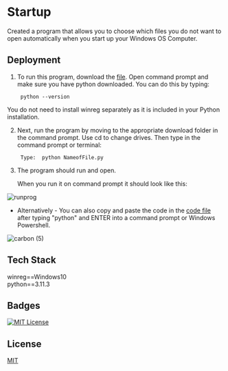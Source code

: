# Startup 

Created a program that allows you to choose which files you do not want to open automatically when you start up your Windows OS Computer.

## Deployment

1. To run this program, download the [file](https://github.com/guzmanwolfrank/Python/blob/main/Startup/startup_programs.py). Open command prompt and make sure you have python downloaded. You can do this by typing:

        python --version

You do not need to install winreg separately as it is included in your Python installation. 


2. Next, run the program by moving to the appropriate download folder in the command prompt. Use cd to change drives. Then type in the command prompt or terminal:



        Type:  python NameofFile.py


3. The program should run and open.


    When you run it on command prompt it should look like this:


![runprog](https://user-images.githubusercontent.com/29739578/229173025-95577ed1-678b-4e2f-9af2-c102852be1d1.jpg)






- Alternatively -
You can also copy and paste the code in the  [code file](https://github.com/guzmanwolfrank/Python/blob/main/Startup/startup_programs.py) after typing "python" and ENTER into a command prompt or Windows Powershell.

![carbon (5)](https://github.com/guzmanwolfrank/Python/assets/29739578/d2a042f3-386e-4b36-a51c-522a256a1d5b)



## Tech Stack

winreg==Windows10 </br>
python==3.11.3

## Badges

[![MIT License](https://img.shields.io/badge/License-MIT-green.svg)](https://choosealicense.com/licenses/mit/)


## License

[MIT](https://choosealicense.com/licenses/mit/)



   


